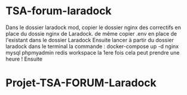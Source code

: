 # TSA-forum-laradock
Dans le dossier laradock mod, copier le dossier nginx des correctifs en place du dossie nginx de Laradock.
de même copier .env en place de l'existant dans le dossier Laradock
Ensuite lancer à partir du dossier laradock dans le terminal la commande :
docker-compose up -d nginx mysql phpmyadmin redis workspace 
la 1ere fois cela peut prendre une heure !
Ensuite 
# Projet-TSA-FORUM-Laradock
